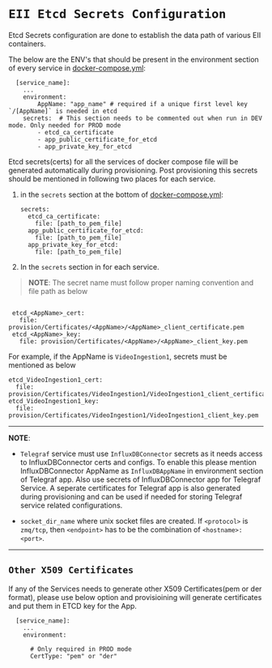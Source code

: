 # `EII Etcd Secrets Configuration`

Etcd Secrets configuration are done to establish the data path
of various EII containers.

The below are the ENV's that should be present in the environment section
of every service in [docker-compose.yml](build/docker-compose.yml):

```
  [service_name]:
    ...
    environment:
        AppName: "app_name" # required if a unique first level key `/[AppName]` is needed in etcd
    secrets:  # This section needs to be commented out when run in DEV mode. Only needed for PROD mode
        - etcd_ca_certificate
        - app_public_certificate_for_etcd
        - app_private_key_for_etcd
```

Etcd secrets(certs) for all the services of docker compose file will be generated automatically during provisioning.
Post provisioning this secrets should be mentioned in following two places for each service.

1) in the `secrets` section at the bottom of [docker-compose.yml](build/docker-compose.yml):
    ```
    secrets:
      etcd_ca_certificate:
        file: [path_to_pem_file]
      app_public_certificate_for_etcd:
        file: [path_to_pem_file]
      app_private_key_for_etcd:
        file: [path_to_pem_file]
    ```
2) In the `secrets` section in for each service.

> **NOTE**: The secret name must follow proper naming convention and file path as below
   ```

    etcd_<AppName>_cert:
      file: provision/Certificates/<AppName>/<AppName>_client_certificate.pem
    etcd_<AppName>_key:
      file: provision/Certificates/<AppName>/<AppName>_client_key.pem
   
   ```
  For example, if the AppName is `VideoIngestion1`, secrets must be mentioned as below

  ```
  etcd_VideoIngestion1_cert:
    file: provision/Certificates/VideoIngestion1/VideoIngestion1_client_certificate.pem
  etcd_VideoIngestion1_key:
    file: provision/Certificates/VideoIngestion1/VideoIngestion1_client_key.pem

  ```

  ---
  **NOTE**:
  * `Telegraf` service must use `InfluxDBConnector` secrets as it needs access to InfluxDBConnector certs and configs. To enable this please mention InfluxDBConnector AppName as `InfluxDBAppName` in environment section of Telegraf app. Also use secrets of InfluxDBConnector app for Telegraf Service. A seperate certificates for Telegraf app is also generated during provisioning and can be used if needed for storing Telegraf service related configurations.

  * `socket_dir_name` where unix socket files are created. If `<protocol>` is
    `zmq/tcp`, then `<endpoint>` has to be the combination of `<hostname>:<port>`.
  
  ---

## `Other X509 Certificates`

If any of the Services needs to generate other X509 Certificates(pem or der format), please use below option and provisioining will generate certificates and put them in ETCD key for the App.

```
  [service_name]:
    ...
    environment:
      
      # Only required in PROD mode
      CertType: "pem" or "der"
  
  ```

